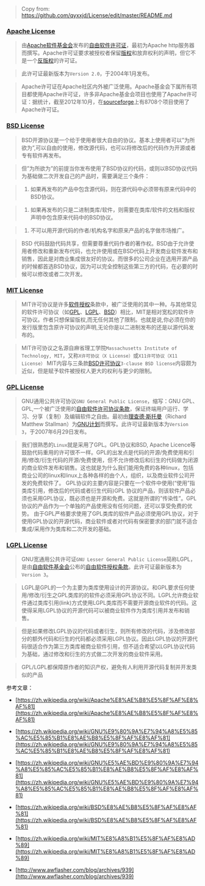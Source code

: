 > Copy from: https://github.com/qyxxjd/License/edit/master/README.md

### [Apache License](http://www.apache.org/licenses/)
> 由[Apache软件基金会](https://zh.wikipedia.org/wiki/Apache%E8%BB%9F%E4%BB%B6%E5%9F%BA%E9%87%91%E6%9C%83)发布的[自由软件许可证](https://zh.wikipedia.org/wiki/%E8%87%AA%E7%94%B1%E8%BD%AF%E4%BB%B6%E8%AE%B8%E5%8F%AF%E8%AF%81)，最初为Apache http服务器而撰写。Apache许可证要求被授权者保留[版权](https://zh.wikipedia.org/wiki/%E7%89%88%E6%9D%83)和放弃权利的声明，但它不是一个[反版权](https://zh.wikipedia.org/wiki/%E5%8F%8D%E7%89%88%E6%9D%83)的许可证。

> 此许可证最新版本为`Version 2.0`，于2004年1月发布。

> Apache许可证在Apache社区内外被广泛使用。Apache基金会下属所有项目都使用Apache许可证，许多非Apache基金会项目也使用了Apache许可证：据统计，截至2012年10月，在[sourceforge](https://zh.wikipedia.org/wiki/Sourceforge)上有8708个项目使用了Apache许可证。


### [BSD License](https://opensource.org/licenses/bsd-license.php)
> BSD开源协议是一个给于使用者很大自由的协议。基本上使用者可以”为所欲为”,可以自由的使用，修改源代码，也可以将修改后的代码作为开源或者专有软件再发布。

> 但”为所欲为”的前提当你发布使用了BSD协议的代码，或则以BSD协议代码为基础做二次开发自己的产品时，需要满足三个条件：

> 1. 如果再发布的产品中包含源代码，则在源代码中必须带有原来代码中的BSD协议。

> 1. 如果再发布的只是二进制类库/软件，则需要在类库/软件的文档和版权声明中包含原来代码中的BSD协议。

> 1. 不可以用开源代码的作者/机构名字和原来产品的名字做市场推广。

> BSD 代码鼓励代码共享，但需要尊重代码作者的著作权。BSD由于允许使用者修改和重新发布代码，也允许使用或在BSD代码上开发商业软件发布和销售，因此是对商业集成很友好的协议。而很多的公司企业在选用开源产品的时候都首选BSD协议，因为可以完全控制这些第三方的代码，在必要的时候可以修改或者二次开发。


### [MIT License](https://opensource.org/licenses/mit-license.php)
> MIT许可协议是许多[软件](https://zh.wikipedia.org/wiki/%E8%BB%9F%E9%AB%94)[授权](https://zh.wikipedia.org/wiki/%E6%8E%88%E6%AC%8A)条款中，被广泛使用的其中一种。与其他常见的软件许可协议（如[GPL](https://zh.wikipedia.org/wiki/GPL)、[LGPL](https://zh.wikipedia.org/wiki/LGPL)、[BSD](https://zh.wikipedia.org/wiki/BSD_license)）相比，MIT是相对宽松的软件许可协议。作者只想保留版权,而无任何其他了限制。也就是说,你必须在你的发行版里包含原许可协议的声明,无论你是以二进制发布的还是以源代码发布的。

> MIT许可协议之名源自麻省理工学院`Massachusetts Institute of Technology, MIT`，又称`X许可协议（X License）`或`X11许可协议（X11 License）`
MIT内容与三条款[BSD许可协议](https://zh.wikipedia.org/wiki/BSD%E6%8E%88%E6%AC%8A%E6%A2%9D%E6%AC%BE)`3-clause BSD license`内容颇为近似，但是赋予软件被授权人更大的权利与更少的限制。


### [GPL License](http://www.gnu.org/licenses/gpl.html)
> GNU通用公共许可协议`GNU General Public License`，缩写：GNU GPL、GPL,一个被广泛使用的[自由软件许可协议条款](https://zh.wikipedia.org/wiki/%E8%87%AA%E7%94%B1%E8%BB%9F%E9%AB%94%E6%8E%88%E6%AC%8A%E6%A2%9D%E6%AC%BE)，保证终端用户运行、学习、分享（复制）及编辑软件之自由。最初由[理查德·斯托曼](https://zh.wikipedia.org/wiki/%E7%90%86%E6%9F%A5%E5%BE%B7%C2%B7%E6%96%AF%E6%89%98%E6%9B%BC)（Richard Matthew Stallman）为[GNU计划](https://zh.wikipedia.org/wiki/GNU%E8%A8%88%E5%8A%83)而撰写。此许可证最新版本为`Version 3`，于2007年6月29日发布。

> 我们很熟悉的`Linux`就是采用了GPL。GPL协议和BSD, Apache Licence等鼓励代码重用的许可很不一样。GPL的出发点是代码的开源/免费使用和引用/修改/衍生代码的开源/免费使用，但不允许修改后和衍生的代码做为闭源的商业软件发布和销售。这也就是为什么我们能用免费的各种linux，包括商业公司的linux和linux上各种各样的由个人，组织，以及商业软件公司开发的免费软件了。
GPL协议的主要内容是只要在一个软件中使用(“使用”指类库引用，修改后的代码或者衍生代码)GPL 协议的产品，则该软件产品必须也采用GPL协议，既必须也是开源和免费。这就是所谓的”传染性”。GPL协议的产品作为一个单独的产品使用没有任何问题，还可以享受免费的优势。
由于GPL严格要求使用了GPL类库的软件产品必须使用GPL协议，对于使用GPL协议的开源代码，商业软件或者对代码有保密要求的部门就不适合集成/采用作为类库和二次开发的基础。


### [LGPL License](http://www.gnu.org/licenses/lgpl.html)
> GNU宽通用公共许可证`GNU Lesser General Public License`简称LGPL，是由[自由软件基金会](https://zh.wikipedia.org/wiki/%E8%87%AA%E7%94%B1%E8%BD%AF%E4%BB%B6%E5%9F%BA%E9%87%91%E4%BC%9A)公布的[自由软件授权条款](https://zh.wikipedia.org/wiki/%E8%87%AA%E7%94%B1%E8%BB%9F%E9%AB%94%E6%8E%88%E6%AC%8A%E6%A2%9D%E6%AC%BE)。此许可证最新版本为`Version 3`。

> LGPL是GPL的一个为主要为类库使用设计的开源协议。和GPL要求任何使用/修改/衍生之GPL类库的的软件必须采用GPL协议不同。LGPL允许商业软件通过类库引用(link)方式使用LGPL类库而不需要开源商业软件的代码。这使得采用LGPL协议的开源代码可以被商业软件作为类库引用并发布和销售。

> 但是如果修改LGPL协议的代码或者衍生，则所有修改的代码，涉及修改部分的额外代码和衍生的代码都必须采用LGPL协议。因此LGPL协议的开源代码很适合作为第三方类库被商业软件引用，但不适合希望以LGPL协议代码为基础，通过修改和衍生的方式做二次开发的商业软件采用。

> GPL/LGPL都保障原作者的知识产权，避免有人利用开源代码复制并开发类似的产品


参考文章：
- [https://zh.wikipedia.org/wiki/Apache%E8%AE%B8%E5%8F%AF%E8%AF%81](https://zh.wikipedia.org/wiki/Apache%E8%AE%B8%E5%8F%AF%E8%AF%81)

- [https://zh.wikipedia.org/wiki/GNU%E9%80%9A%E7%94%A8%E5%85%AC%E5%85%B1%E8%AE%B8%E5%8F%AF%E8%AF%81](https://zh.wikipedia.org/wiki/GNU%E9%80%9A%E7%94%A8%E5%85%AC%E5%85%B1%E8%AE%B8%E5%8F%AF%E8%AF%81)

- [https://zh.wikipedia.org/wiki/GNU%E5%AE%BD%E9%80%9A%E7%94%A8%E5%85%AC%E5%85%B1%E8%AE%B8%E5%8F%AF%E8%AF%81](https://zh.wikipedia.org/wiki/GNU%E5%AE%BD%E9%80%9A%E7%94%A8%E5%85%AC%E5%85%B1%E8%AE%B8%E5%8F%AF%E8%AF%81)

- [https://zh.wikipedia.org/wiki/BSD%E8%AE%B8%E5%8F%AF%E8%AF%81](https://zh.wikipedia.org/wiki/BSD%E8%AE%B8%E5%8F%AF%E8%AF%81)

- [https://zh.wikipedia.org/wiki/MIT%E8%A8%B1%E5%8F%AF%E8%AD%89](https://zh.wikipedia.org/wiki/MIT%E8%A8%B1%E5%8F%AF%E8%AD%89)

- [http://www.awflasher.com/blog/archives/939](http://www.awflasher.com/blog/archives/939)
